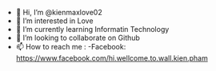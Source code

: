 - 👋 Hi, I’m @kienmaxlove02
- 👀 I’m interested in Love
- 🌱 I’m currently learning Informatin Technology
- 💞️ I’m looking to collaborate on Github
- 📫 How to reach me : -Facebook: https://www.facebook.com/hi.wellcome.to.wall.kien.pham

